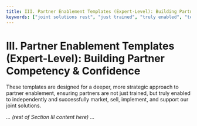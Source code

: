 ```yaml
---
title: III. Partner Enablement Templates (Expert-Level): Building Partner Competency & Confidence
keywords: ["joint solutions rest", "just trained", "truly enabled", "templates", "designed", "independently"]
---
```

# III. Partner Enablement Templates (Expert-Level): Building Partner Competency & Confidence

These templates are designed for a deeper, more strategic approach to partner enablement, ensuring partners are not just trained, but truly enabled to independently and successfully market, sell, implement, and support our joint solutions.

*... (rest of Section III content here) ...*
